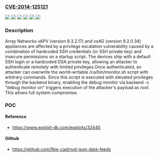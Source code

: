 ### [CVE-2014-125121](https://cve.mitre.org/cgi-bin/cvename.cgi?name=CVE-2014-125121)
![](https://img.shields.io/static/v1?label=Product&message=vAPV&color=blue)
![](https://img.shields.io/static/v1?label=Product&message=vxAG&color=blue)
![](https://img.shields.io/static/v1?label=Version&message=8.3.2.17%20&color=brightgreen)
![](https://img.shields.io/static/v1?label=Version&message=9.2.0.34%20&color=brightgreen)
![](https://img.shields.io/static/v1?label=Vulnerability&message=CWE-732%20Incorrect%20Permission%20Assignment%20for%20Critical%20Resource&color=brightgreen)
![](https://img.shields.io/static/v1?label=Vulnerability&message=CWE-798%20Use%20of%20Hard-coded%20Credentials&color=brightgreen)

### Description

Array Networks vAPV (version 8.3.2.17) and vxAG (version 9.2.0.34) appliances are affected by a privilege escalation vulnerability caused by a combination of hardcoded SSH credentials (or SSH private key) and insecure permissions on a startup script. The devices ship with a default SSH login or a hardcoded DSA private key, allowing an attacker to authenticate remotely with limited privileges.Once authenticated, an attacker can overwrite the world-writable /ca/bin/monitor.sh script with arbitrary commands. Since this script is executed with elevated privileges through the backend binary, enabling the debug monitor via backend -c "debug monitor on" triggers execution of the attacker's payload as root. This allows full system compromise.

### POC

#### Reference
- https://www.exploit-db.com/exploits/32440

#### Github
- https://github.com/fkie-cad/nvd-json-data-feeds

